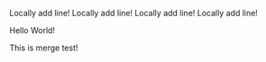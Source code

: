 
Locally add line!
Locally add line!
Locally add line!
Locally add line!

Hello World!

This is merge test!

